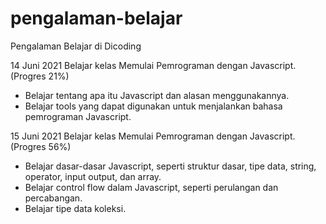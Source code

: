 # pengalaman-belajar
Pengalaman Belajar di Dicoding

14 Juni 2021
Belajar kelas Memulai Pemrograman dengan Javascript. (Progres 21%)
* Belajar tentang apa itu Javascript dan alasan menggunakannya.
* Belajar tools yang dapat digunakan untuk menjalankan bahasa pemrograman Javascript.

15 Juni 2021
Belajar kelas Memulai Pemrograman dengan Javascript. (Progres 56%)
* Belajar dasar-dasar Javascript, seperti struktur dasar, tipe data, string, operator, input output, dan array.
* Belajar control flow dalam Javascript, seperti perulangan dan percabangan.
* Belajar tipe data koleksi.
